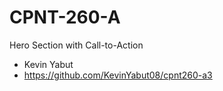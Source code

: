 # CPNT-260-A
Hero Section with Call-to-Action
- Kevin Yabut
- https://github.com/KevinYabut08/cpnt260-a3
  
